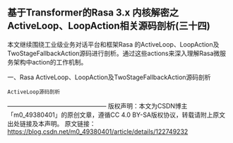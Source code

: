 ## 基于Transformer的Rasa 3.x 内核解密之ActiveLoop、LoopAction相关源码剖析(三十四)

本文继续围绕工业级业务对话平台和框架Rasa 的ActiveLoop、LoopAction及TwoStageFallbackAction源码进行剖析。通过这些actions来深入理解Rasa微服务架构中action的工作机制。

一、Rasa ActiveLoop、LoopAction及TwoStageFallbackAction源码剖析

    ActiveLoop源码剖析


————————————————
版权声明：本文为CSDN博主「m0_49380401」的原创文章，遵循CC 4.0 BY-SA版权协议，转载请附上原文出处链接及本声明。
原文链接：https://blog.csdn.net/m0_49380401/article/details/122749232
